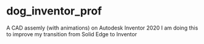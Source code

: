 # dog_inventor_prof
A CAD assemly (with animations) on Autodesk Inventor 2020
I am doing this to improve my transition from Solid Edge to Inventor

